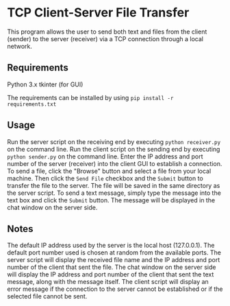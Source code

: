 # TCP Client-Server File Transfer
This program allows the user to send both text and files from the client (sender) to the server (receiver) via a TCP connection through a local network.

## Requirements
Python 3.x
tkinter (for GUI)

The requirements can be installed by using `pip install -r requirements.txt`

## Usage
Run the server script on the receiving end by executing `python receiver.py` on the command line.
Run the client script on the sending end by executing `python sender.py` on the command line.
Enter the IP address and port number of the server (receiver) into the client GUI to establish a connection.
To send a file, click the "Browse" button and select a file from your local machine. Then click the `Send File` checkbox and the `Submit` button to transfer the file to the server. The file will be saved in the same directory as the server script.
To send a text message, simply type the message into the text box and click the `Submit` button. The message will be displayed in the chat window on the server side.

## Notes
The default IP address used by the server is the local host (127.0.0.1).
The default port number used is chosen at random from the available ports.
The server script will display the received file name and the IP address and port number of the client that sent the file.
The chat window on the server side will display the IP address and port number of the client that sent the text message, along with the message itself.
The client script will display an error message if the connection to the server cannot be established or if the selected file cannot be sent.
